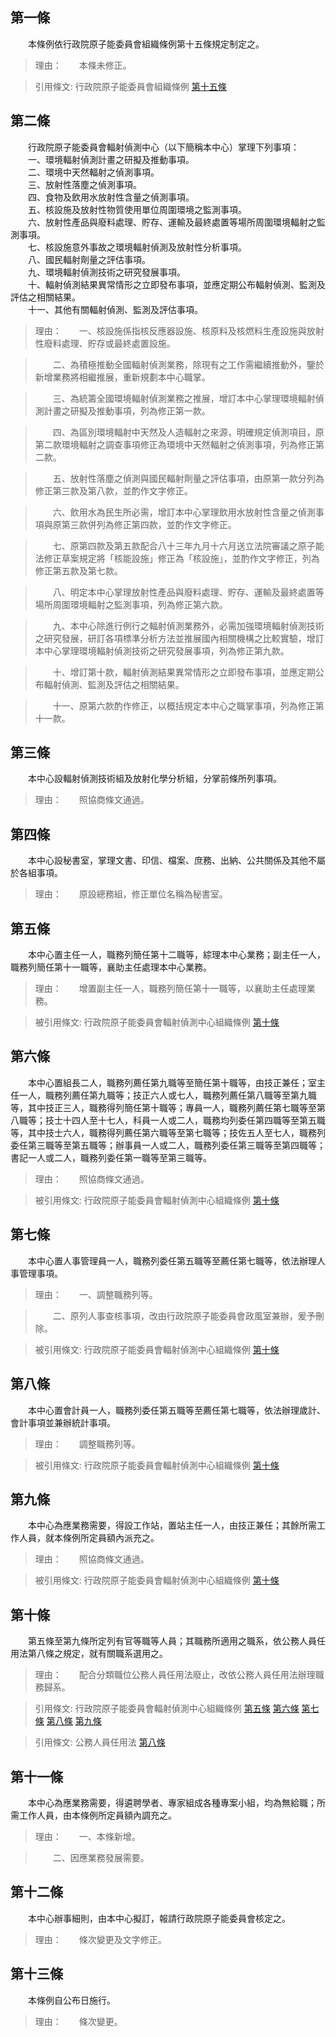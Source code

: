 第一條 
-------
　　本條例依行政院原子能委員會組織條例第十五條規定制定之。  
> 理由：　　本條未修正。

> 引用條文: 行政院原子能委員會組織條例 [第十五條](../../人事其他/組織編制/行政院原子能委員會組織條例.md#第十五條-)



第二條 
-------
　　行政院原子能委員會輻射偵測中心（以下簡稱本中心）掌理下列事項：  
　　一、環境輻射偵測計畫之研擬及推動事項。  
　　二、環境中天然輻射之偵測事項。  
　　三、放射性落塵之偵測事項。  
　　四、食物及飲用水放射性含量之偵測事項。  
　　五、核設施及放射性物質使用單位周圍環境之監測事項。  
　　六、放射性產品與廢料處理、貯存、運輸及最終處置等場所周圍環境輻射之監測事項。  
　　七、核設施意外事故之環境輻射偵測及放射性分析事項。  
　　八、國民輻射劑量之評估事項。  
　　九、環境輻射偵測技術之研究發展事項。  
　　十、輻射偵測結果異常情形之立即發布事項，並應定期公布輻射偵測、監測及評估之相關結果。  
　　十一、其他有關輻射偵測、監測及評估事項。  
> 理由：　　一、核設施係指核反應器設施、核原料及核燃料生產設施與放射性廢料處理、貯存或最終處置設施。

> 　　二、為積極推動全國輻射偵測業務，除現有之工作需繼續推動外，鑒於新增業務將相繼推展，重新規劃本中心職掌。

> 　　三、為統籌全國環境輻射偵測業務之推展，增訂本中心掌理環境輻射偵測計畫之研擬及推動事項，列為修正第一款。

> 　　四、為區別環境輻射中天然及人造輻射之來源，明確規定偵測項目，原第二款環境輻射之調查事項修正為環境中天然輻射之偵測事項，列為修正第二款。

> 　　五、放射性落塵之偵測與國民輻射劑量之評估事項，由原第一款分列為修正第三款及第八款，並酌作文字修正。

> 　　六、飲用水為民生所必需，增訂本中心掌理飲用水放射性含量之偵測事項與原第三款併列為修正第四款，並酌作文字修正。

> 　　七、原第四款及第五款配合八十三年九月十六月送立法院審議之原子能法修正草案規定將「核能設施」修正為「核設施」，並酌作文字修正，列為修正第五款及第七款。

> 　　八、明定本中心掌理放射性產品與廢料處理、貯存、運輸及最終處置等場所周圍環境輻射之監測事項，列為修正第六款。

> 　　九、本中心除進行例行之輻射偵測業務外，必需加強環境輻射偵測技術之研究發展，研訂各項標準分析方法並推展國內相關機構之比較實驗，增訂本中心掌理環境輻射偵測技術之研究發展事項，列為修正第九款。

> 　　十、增訂第十款，輻射偵測結果異常情形之立即發布事項，並應定期公布輻射偵測、監測及評估之相關結果。

> 　　十一、原第六款酌作修正，以概括規定本中心之職掌事項，列為修正第十一款。



第三條 
-------
　　本中心設輻射偵測技術組及放射化學分析組，分掌前條所列事項。  
> 理由：　　照協商條文通過。



第四條 
-------
　　本中心設秘書室，掌理文書、印信、檔案、庶務、出納、公共關係及其他不屬於各組事項。  
> 理由：　　原設總務組，修正單位名稱為秘書室。



第五條 
-------
　　本中心置主任一人，職務列簡任第十二職等，綜理本中心業務；副主任一人，職務列簡任第十一職等，襄助主任處理本中心業務。  
> 理由：　　增置副主任一人，職務列簡任第十一職等，以襄助主任處理業務。

> 被引用條文: 行政院原子能委員會輻射偵測中心組織條例 [第十條](../../人事其他/組織編制/行政院原子能委員會輻射偵測中心組織條例.md#第十條-)



第六條 
-------
　　本中心置組長二人，職務列薦任第九職等至簡任第十職等，由技正兼任；室主任一人，職務列薦任第九職等；技正六人或七人，職務列薦任第八職等至第九職等，其中技正三人，職務得列簡任第十職等；專員一人，職務列薦任第七職等至第八職等；技士十四人至十七人，科員一人或二人，職務均列委任第四職等至第五職等，其中技士六人，職務得列薦任第六職等至第七職等；技佐五人至七人，職務列委任第三職等至第五職等；辦事員一人或二人，職務列委任第三職等至第四職等；書記一人或二人，職務列委任第一職等至第三職等。  
> 理由：　　照協商條文通過。

> 被引用條文: 行政院原子能委員會輻射偵測中心組織條例 [第十條](../../人事其他/組織編制/行政院原子能委員會輻射偵測中心組織條例.md#第十條-)



第七條 
-------
　　本中心置人事管理員一人，職務列委任第五職等至薦任第七職等，依法辦理人事管理事項。  
> 理由：　　一、調整職務列等。

> 　　二、原列人事查核事項，改由行政院原子能委員會政風室兼辦，爰予刪除。

> 被引用條文: 行政院原子能委員會輻射偵測中心組織條例 [第十條](../../人事其他/組織編制/行政院原子能委員會輻射偵測中心組織條例.md#第十條-)



第八條 
-------
　　本中心置會計員一人，職務列委任第五職等至薦任第七職等，依法辦理歲計、會計事項並兼辦統計事項。  
> 理由：　　調整職務列等。

> 被引用條文: 行政院原子能委員會輻射偵測中心組織條例 [第十條](../../人事其他/組織編制/行政院原子能委員會輻射偵測中心組織條例.md#第十條-)



第九條 
-------
　　本中心為應業務需要，得設工作站，置站主任一人，由技正兼任；其餘所需工作人員，就本條例所定員額內派充之。  
> 理由：　　照協商條文通過。

> 被引用條文: 行政院原子能委員會輻射偵測中心組織條例 [第十條](../../人事其他/組織編制/行政院原子能委員會輻射偵測中心組織條例.md#第十條-)



第十條 
-------
　　第五條至第九條所定列有官等職等人員；其職務所適用之職系，依公務人員任用法第八條之規定，就有關職系選用之。  
> 理由：　　配合分類職位公務人員任用法廢止，改依公務人員任用法辦理職務歸系。

> 引用條文: 行政院原子能委員會輻射偵測中心組織條例 [第五條](../../人事其他/組織編制/行政院原子能委員會輻射偵測中心組織條例.md#第五條-) [第六條](../../人事其他/組織編制/行政院原子能委員會輻射偵測中心組織條例.md#第六條-) [第七條](../../人事其他/組織編制/行政院原子能委員會輻射偵測中心組織條例.md#第七條-) [第八條](../../人事其他/組織編制/行政院原子能委員會輻射偵測中心組織條例.md#第八條-) [第九條](../../人事其他/組織編制/行政院原子能委員會輻射偵測中心組織條例.md#第九條-)

> 引用條文: 公務人員任用法 [第八條](../../考試/任免升遷/公務人員任用法.md#第八條-職系說明書)



第十一條 
---------
　　本中心為應業務需要，得遴聘學者、專家組成各種專案小組，均為無給職；所需工作人員，由本條例所定員額內調充之。  
> 理由：　　一、本條新增。

> 　　二、因應業務發展需要。



第十二條 
---------
　　本中心辦事細則，由本中心擬訂，報請行政院原子能委員會核定之。  
> 理由：　　條次變更及文字修正。



第十三條 
---------
　　本條例自公布日施行。  
> 理由：　　條次變更。